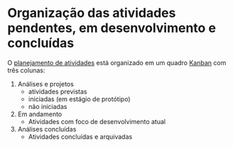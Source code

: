 # Organização das atividades pendentes, em desenvolvimento e concluídas

O [planejamento de atividades][] está organizado em um quadro [Kanban](https://pt.wikipedia.org/wiki/Kanban) com três colunas:

1. Análises e projetos
    - atividades previstas
    - iniciadas (em estágio de protótipo)
    - não iniciadas
1. Em andamento
    - Atividades com foco de desenvolvimento atual
1. Análises concluídas
    - Atividades concluídas e arquivadas

[planejamento de atividades]: https://github.com/philsf-biostat/org/projects/1
